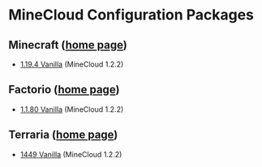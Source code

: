 # MineCloud Configuration Packages

## Minecraft ([home page](Minecraft/README.md))

 - [1.19.4 Vanilla](https://github.com/VeriorPies/MineCloud/raw/main/minecloud_configuration_packages/Minecraft/releases/minecraft_vanilla_1.19.4.zip) (MineCloud 1.2.2)

 ## Factorio ([home page](Factorio/README.md))
 - [1.1.80 Vanilla](https://github.com/VeriorPies/MineCloud/raw/main/minecloud_configuration_packages/Factorio/releases/actorio_vanilla_1.1.80.zip) (MineCloud 1.2.2)

 ## Terraria ([home page](Terraria/README.md))
 - [1449 Vanilla](https://github.com/VeriorPies/MineCloud/raw/main/minecloud_configuration_packages/Terraria/releases/terraria_vanilla_1449.zip) (MineCloud 1.2.2)
